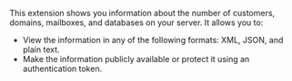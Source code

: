 This extension shows you information about the number of customers, domains, mailboxes, and databases on your server. It allows you to:

- View the information in any of the following formats: XML, JSON, and plain text.
- Make the information publicly available or protect it using an authentication token.
